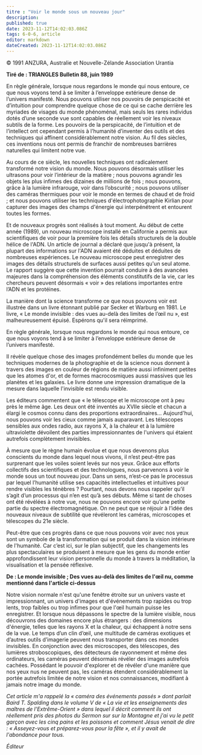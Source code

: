 ```yaml
---
titre : "Voir le monde sous un nouveau jour"
description: 
published: true
date: 2023-11-12T14:02:03.086Z
tags: 6-0-6, article
editor: markdown
dateCreated: 2023-11-12T14:02:03.086Z
---
```


<p class="v-card v-sheet theme--light gray lighten-3 px-2 py-1">© 1991 ANZURA, Australie et Nouvelle-Zélande Association Urantia</p>


**Tiré de : TRIANGLES Bulletin 88, juin 1989**

En règle générale, lorsque nous regardons le monde qui nous entoure, ce que nous voyons tend à se limiter à l’enveloppe extérieure dense de l’univers manifesté. Nous pouvons utiliser nos pouvoirs de perspicacité et d’intuition pour comprendre quelque chose de ce qui se cache derrière les myriades de visages du monde phénoménal, mais seuls les rares individus dotés d’une seconde vue sont capables de réellement voir les niveaux subtils de la forme. Les pouvoirs de la perspicacité, de l’intuition et de l’intellect ont cependant permis à l’humanité d’inventer des outils et des techniques qui affinent considérablement notre vision. Au fil des siècles, ces inventions nous ont permis de franchir de nombreuses barrières naturelles qui limitent notre vue.

Au cours de ce siècle, les nouvelles techniques ont radicalement transformé notre vision du monde. Nous pouvons désormais utiliser les ultrasons pour voir l’intérieur de la matière ; nous pouvons agrandir les objets les plus infimes des dizaines de millions de fois ; nous pouvons, grâce à la lumière infrarouge, voir dans l’obscurité ; nous pouvons utiliser des caméras thermiques pour voir le monde en termes de chaud et de froid ; et nous pouvons utiliser les techniques d'électrophotographie Kirlian pour capturer des images des champs d'énergie qui interpénétrent et entourent toutes les formes.

Et de nouveaux progrès sont réalisés à tout moment. Au début de cette année (1989), un nouveau microscope installé en Californie a permis aux scientifiques de voir pour la première fois les détails structurels de la double hélice de l'ADN. Un article de journal a déclaré que jusqu'à présent, la plupart des informations sur l'ADN avaient été déduites et déduites de nombreuses expériences. Le nouveau microscope peut enregistrer des images des détails structurels de surfaces aussi petites qu'un seul atome. Le rapport suggère que cette invention pourrait conduire à des avancées majeures dans la compréhension des éléments constitutifs de la vie, car les chercheurs peuvent désormais « voir » des relations importantes entre l’ADN et les protéines.

La manière dont la science transforme ce que nous pouvons voir est illustrée dans un livre étonnant publié par Secker et Warburg en 1981. Le livre, « Le monde invisible : des vues au-delà des limites de l’œil nu », est malheureusement épuisé. Espérons qu'il sera réimprimé.

En règle générale, lorsque nous regardons le monde qui nous entoure, ce que nous voyons tend à se limiter à l’enveloppe extérieure dense de l’univers manifesté.

Il révèle quelque chose des images profondément belles du monde que les techniques modernes de la photographie et de la science nous donnent à travers des images en couleur de régions de matière aussi infiniment petites que les atomes d'or, et de formes macrocosmiques aussi massives que les planètes et les galaxies. Le livre donne une impression dramatique de la mesure dans laquelle l'invisible est rendu visible.

Les éditeurs commentent que « le télescope et le microscope ont à peu près le même âge. Les deux ont été inventés au XVIIe siècle et chacun a élargi le cosmos connu dans des proportions extraordinaires... Aujourd'hui, nous pouvons voir les cieux comme jamais auparavant. Les télescopes sensibles aux ondes radio, aux rayons X, à la chaleur et à la lumière ultraviolette dévoilent des parties impressionnantes de l'univers qui étaient autrefois complètement invisibles.

À mesure que le règne humain évolue et que nous devenons plus conscients du monde dans lequel nous vivons, il n’est peut-être pas surprenant que les voiles soient levés sur nos yeux. Grâce aux efforts collectifs des scientifiques et des technologues, nous parvenons à voir le monde sous un tout nouveau jour. Dans un sens, n’est-ce pas le processus par lequel l’humanité utilise ses capacités intellectuelles et intuitives pour rendre visibles les ténèbres ? Pourtant, nous devons nous rappeler qu’il s’agit d’un processus qui n’en est qu’à ses débuts. Même si tant de choses ont été révélées à notre vue, nous ne pouvons encore voir qu’une petite partie du spectre électromagnétique. On ne peut que se réjouir à l’idée des nouveaux niveaux de subtilité que révéleront les caméras, microscopes et télescopes du 21e siècle.

Peut-être que ces progrès dans ce que nous pouvons voir avec nos yeux sont un symbole de la transformation qui se produit dans la vision intérieure de l'humanité. Car c’est ici, sur le plan subjectif, que les changements les plus spectaculaires se produisent à mesure que les gens du monde entier approfondissent leur vision personnelle du monde à travers la méditation, la visualisation et la pensée réflexive.

**De : Le monde invisible ; Des vues au-delà des limites de l'œil nu, comme mentionné dans l'article ci-dessus**

Notre vision normale n'est qu'une fenêtre étroite sur un univers vaste et impressionnant, un univers d'images et d'événements trop rapides ou trop lents, trop faibles ou trop infimes pour que l'œil humain puisse les enregistrer. Et lorsque nous dépassons le spectre de la lumière visible, nous découvrons des domaines encore plus étrangers : des dimensions d'énergie, telles que les rayons X et la chaleur, qui échappent à notre sens de la vue. Le temps d’un clin d’œil, une multitude de caméras exotiques et d’autres outils d’imagerie peuvent nous transporter dans ces mondes invisibles. En conjonction avec des microscopes, des télescopes, des lumières stroboscopiques, des détecteurs de rayonnement et même des ordinateurs, les caméras peuvent désormais révéler des images autrefois cachées. Possédant le pouvoir d'explorer et de révéler d'une manière que nos yeux nus ne peuvent pas, les caméras étendent considérablement la portée autrefois limitée de notre vision et nos connaissances, modifiant à jamais notre image du monde.

_Cet article m'a rappelé la « caméra des événements passés » dont parlait Baird T. Spalding dans le volume V de « La vie et les enseignements des maîtres de l'Extrême-Orient » dans lequel il décrit comment ils ont réellement pris des photos du Sermon sur sur la Montagne et j'ai vu le petit garçon avec les cinq pains et les poissons et comment Jésus venait de dire : « Asseyez-vous et préparez-vous pour la fête », et il y avait de l'abondance pour tous._

_Éditeur_


